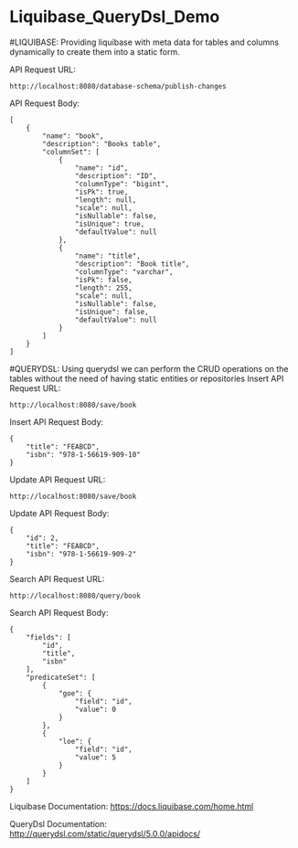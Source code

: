 # Liquibase_QueryDsl_Demo

#LIQUIBASE:
Providing liquibase with meta data for tables and columns dynamically to create them into a static form.

API Request URL:
```
http://localhost:8080/database-schema/publish-changes
```
API Request Body:
```
[
    {
        "name": "book",
        "description": "Books table",
        "columnSet": [
            {
                "name": "id",
                "description": "ID",
                "columnType": "bigint",
                "isPk": true,
                "length": null,
                "scale": null,
                "isNullable": false,
                "isUnique": true,
                "defaultValue": null
            },
            {
                "name": "title",
                "description": "Book title",
                "columnType": "varchar",
                "isPk": false,
                "length": 255,
                "scale": null,
                "isNullable": false,
                "isUnique": false,
                "defaultValue": null
            }
        ]
    }
]
```

#QUERYDSL:
Using querydsl we can perform the CRUD operations on the tables without the need of having static entities or repositories
Insert API Request URL:
```
http://localhost:8080/save/book
```
Insert API Request Body:
```
{
    "title": "FEABCD",
    "isbn": "978-1-56619-909-10"
}
```

Update API Request URL:
```
http://localhost:8080/save/book
```

Update API Request Body:
```
{
    "id": 2,
    "title": "FEABCD",
    "isbn": "978-1-56619-909-2"
}
```

Search API Request URL:
 ```
 http://localhost:8080/query/book
 ```

Search API Request Body:
```
{
    "fields": [
        "id",
        "title",
        "isbn"
    ],
    "predicateSet": [
        {
            "goe": {
                "field": "id",
                "value": 0
            }
        },
        {
            "loe": {
                "field": "id",
                "value": 5
            }
        }
    ]
}
```

Liquibase Documentation: https://docs.liquibase.com/home.html

QueryDsl Documentation: http://querydsl.com/static/querydsl/5.0.0/apidocs/

